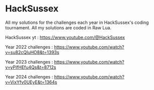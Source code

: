 # HackSussex
All my solutions for the challenges each year in HackSussex's coding tournament. All my solutions are coded in Raw Lua.

HackSussex yt : https://www.youtube.com/@HackSussex

Year 2022 challenges : https://www.youtube.com/watch?v=su82cQIuHO8&t=1393s

Year 2023 challenges : https://www.youtube.com/watch?v=yPifHEfu4Qs&t=8712s

Year 2024 challenges : https://www.youtube.com/watch?v=VixYfv0UEyE&t=1364s
